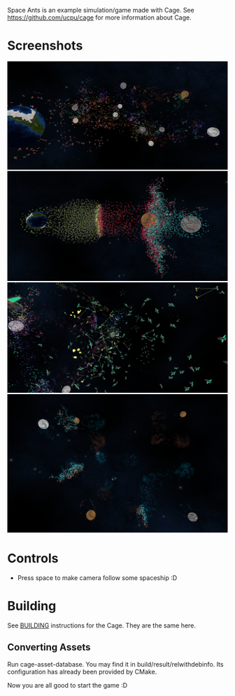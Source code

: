 Space Ants is an example simulation/game made with Cage. See https://github.com/ucpu/cage for more information about Cage.

# Screenshots
![1](screenshots/1.png?raw=true)
![2](screenshots/2.png?raw=true)
![3](screenshots/3.png?raw=true)
![4](screenshots/4.png?raw=true)

# Controls
- Press space to make camera follow some spaceship :D

# Building

See [BUILDING](https://github.com/ucpu/cage/blob/master/BUILDING.md) instructions for the Cage. They are the same here.

## Converting Assets

Run cage-asset-database. You may find it in build/result/relwithdebinfo. Its configuration has already been provided by CMake.

Now you are all good to start the game :D

